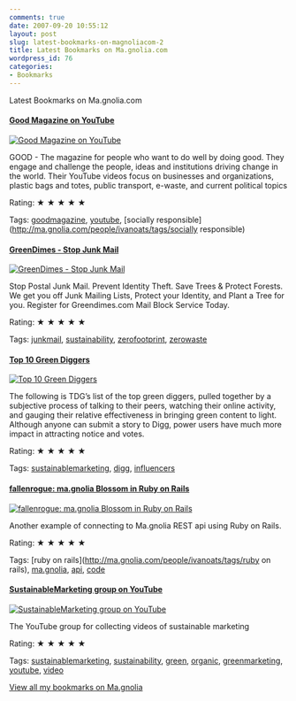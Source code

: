 ```yaml
---
comments: true
date: 2007-09-20 10:55:12
layout: post
slug: latest-bookmarks-on-magnoliacom-2
title: Latest Bookmarks on Ma.gnolia.com
wordpress_id: 76
categories:
- Bookmarks
---
```


Latest Bookmarks on Ma.gnolia.com

#### [Good Magazine on YouTube ](http://youtube.com/user/GOODMagazine)

[![Good Magazine on YouTube ](http://scst.srv.girafa.com/srv/i?i=sc010159&r=youtube.com/user/GOODMagazine&s=93aa0361fe24a753)](http://youtube.com/user/GOODMagazine)

GOOD - The magazine for people who want to do well by doing good. They engage and challenge the people, ideas and institutions driving change in the world. Their YouTube videos focus on businesses and organizations, plastic bags and totes, public transport, e-waste, and current political topics

Rating: ★ ★ ★ ★ ★

Tags: [goodmagazine](http://ma.gnolia.com/people/ivanoats/tags/goodmagazine), [youtube](http://ma.gnolia.com/people/ivanoats/tags/youtube), [socially responsible](http://ma.gnolia.com/people/ivanoats/tags/socially responsible)

#### [GreenDimes - Stop Junk Mail](http://greendimes.com/)

[![GreenDimes - Stop Junk Mail](http://scst.srv.girafa.com/srv/i?i=sc010159&r=greendimes.com&s=2838f52db7fb26ae)](http://greendimes.com/)

Stop Postal Junk Mail. Prevent Identity Theft. Save Trees & Protect Forests. We get you off Junk Mailing Lists, Protect your Identity, and Plant a Tree for you. Register for Greendimes.com Mail Block Service Today.

Rating: ★ ★ ★ ★ ★

Tags: [junkmail](http://ma.gnolia.com/people/ivanoats/tags/junkmail), [sustainability](http://ma.gnolia.com/people/ivanoats/tags/sustainability), [zerofootprint](http://ma.gnolia.com/people/ivanoats/tags/zerofootprint), [zerowaste](http://ma.gnolia.com/people/ivanoats/tags/zerowaste)

#### [Top 10 Green Diggers](http://www.thedailygreen.com/2007/09/17/top-10-green-diggers/6608/)

[![Top 10 Green Diggers](http://scst.srv.girafa.com/srv/i?i=sc010159&r=thedailygreen.com/2007/09/17/top-10-green-diggers/6608&s=5407ff6277d38ff2)](http://www.thedailygreen.com/2007/09/17/top-10-green-diggers/6608/)

The following is TDG’s list of the top green diggers, pulled together by a subjective process of talking to their peers, watching their online activity, and gauging their relative effectiveness in bringing green content to light. Although anyone can submit a story to Digg, power users have much more impact in attracting notice and votes.

Rating: ★ ★ ★ ★ ★

Tags: [sustainablemarketing](http://ma.gnolia.com/people/ivanoats/tags/sustainablemarketing), [digg](http://ma.gnolia.com/people/ivanoats/tags/digg), [influencers](http://ma.gnolia.com/people/ivanoats/tags/influencers)

#### [fallenrogue: ma.gnolia Blossom in Ruby on Rails](http://www.fallenrogue.com/article/view/34)

[![fallenrogue: ma.gnolia Blossom in Ruby on Rails](http://scst.srv.girafa.com/srv/i?i=sc010159&r=fallenrogue.com/article/view/34&s=a54102bb01724082)](http://www.fallenrogue.com/article/view/34)

Another example of connecting to Ma.gnolia REST api using Ruby on Rails.

Rating: ★ ★ ★ ★ ★

Tags: [ruby on rails](http://ma.gnolia.com/people/ivanoats/tags/ruby on rails), [ma.gnolia](http://ma.gnolia.com/people/ivanoats/tags/ma.gnolia), [api](http://ma.gnolia.com/people/ivanoats/tags/api), [code](http://ma.gnolia.com/people/ivanoats/tags/code)

#### [SustainableMarketing group on YouTube](http://www.youtube.com/group/sustainablemarketing)

[![SustainableMarketing group on YouTube](http://scst.srv.girafa.com/srv/i?i=sc010159&r=youtube.com/group/sustainablemarketing&s=beae67e7f9f73c52)](http://www.youtube.com/group/sustainablemarketing)

The YouTube group for collecting videos of sustainable marketing

Rating: ★ ★ ★ ★ ★

Tags: [sustainablemarketing](http://ma.gnolia.com/people/ivanoats/tags/sustainablemarketing), [sustainability](http://ma.gnolia.com/people/ivanoats/tags/sustainability), [green](http://ma.gnolia.com/people/ivanoats/tags/green), [organic](http://ma.gnolia.com/people/ivanoats/tags/organic), [greenmarketing](http://ma.gnolia.com/people/ivanoats/tags/greenmarketing), [youtube](http://ma.gnolia.com/people/ivanoats/tags/youtube), [video](http://ma.gnolia.com/people/ivanoats/tags/video)

[View all my bookmarks on Ma.gnolia](http://ma.gnolia.com/people/ivanoats/bookmarks)
